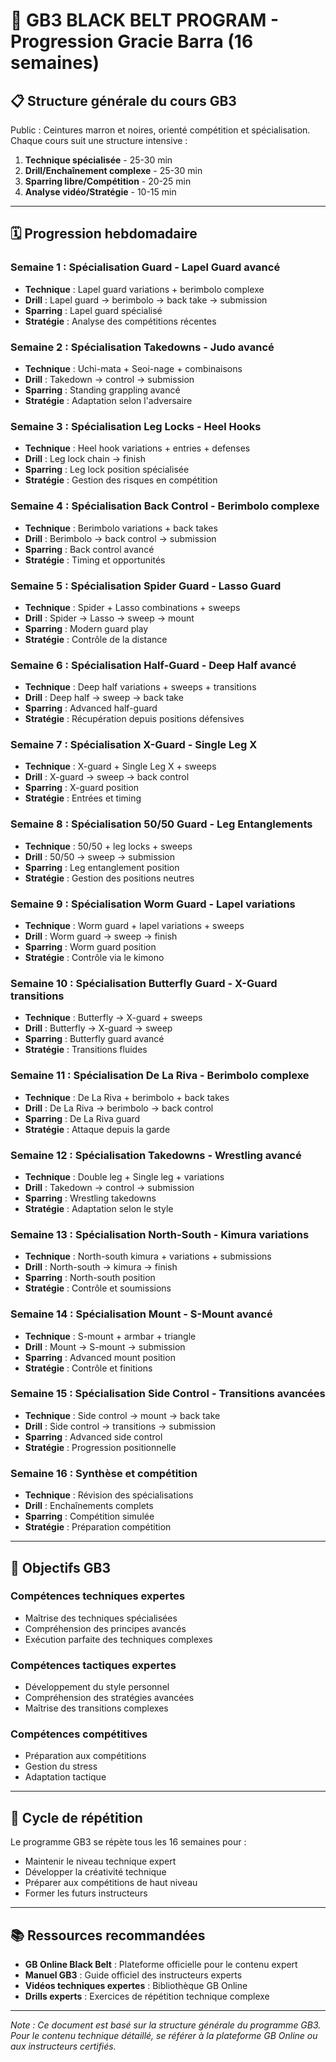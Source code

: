 # 🥋 GB3 BLACK BELT PROGRAM - Progression Gracie Barra (16 semaines)

## 📋 Structure générale du cours GB3

Public : Ceintures marron et noires, orienté compétition et spécialisation.
Chaque cours suit une structure intensive :
1. **Technique spécialisée** - 25-30 min
2. **Drill/Enchaînement complexe** - 25-30 min  
3. **Sparring libre/Compétition** - 20-25 min
4. **Analyse vidéo/Stratégie** - 10-15 min

---

## 🗓️ Progression hebdomadaire

### **Semaine 1 : Spécialisation Guard - Lapel Guard avancé**
- **Technique** : Lapel guard variations + berimbolo complexe
- **Drill** : Lapel guard → berimbolo → back take → submission
- **Sparring** : Lapel guard spécialisé
- **Stratégie** : Analyse des compétitions récentes

### **Semaine 2 : Spécialisation Takedowns - Judo avancé**
- **Technique** : Uchi-mata + Seoi-nage + combinaisons
- **Drill** : Takedown → control → submission
- **Sparring** : Standing grappling avancé
- **Stratégie** : Adaptation selon l'adversaire

### **Semaine 3 : Spécialisation Leg Locks - Heel Hooks**
- **Technique** : Heel hook variations + entries + defenses
- **Drill** : Leg lock chain → finish
- **Sparring** : Leg lock position spécialisée
- **Stratégie** : Gestion des risques en compétition

### **Semaine 4 : Spécialisation Back Control - Berimbolo complexe**
- **Technique** : Berimbolo variations + back takes
- **Drill** : Berimbolo → back control → submission
- **Sparring** : Back control avancé
- **Stratégie** : Timing et opportunités

### **Semaine 5 : Spécialisation Spider Guard - Lasso Guard**
- **Technique** : Spider + Lasso combinations + sweeps
- **Drill** : Spider → Lasso → sweep → mount
- **Sparring** : Modern guard play
- **Stratégie** : Contrôle de la distance

### **Semaine 6 : Spécialisation Half-Guard - Deep Half avancé**
- **Technique** : Deep half variations + sweeps + transitions
- **Drill** : Deep half → sweep → back take
- **Sparring** : Advanced half-guard
- **Stratégie** : Récupération depuis positions défensives

### **Semaine 7 : Spécialisation X-Guard - Single Leg X**
- **Technique** : X-guard + Single Leg X + sweeps
- **Drill** : X-guard → sweep → back control
- **Sparring** : X-guard position
- **Stratégie** : Entrées et timing

### **Semaine 8 : Spécialisation 50/50 Guard - Leg Entanglements**
- **Technique** : 50/50 + leg locks + sweeps
- **Drill** : 50/50 → sweep → submission
- **Sparring** : Leg entanglement position
- **Stratégie** : Gestion des positions neutres

### **Semaine 9 : Spécialisation Worm Guard - Lapel variations**
- **Technique** : Worm guard + lapel variations + sweeps
- **Drill** : Worm guard → sweep → finish
- **Sparring** : Worm guard position
- **Stratégie** : Contrôle via le kimono

### **Semaine 10 : Spécialisation Butterfly Guard - X-Guard transitions**
- **Technique** : Butterfly → X-guard + sweeps
- **Drill** : Butterfly → X-guard → sweep
- **Sparring** : Butterfly guard avancé
- **Stratégie** : Transitions fluides

### **Semaine 11 : Spécialisation De La Riva - Berimbolo complexe**
- **Technique** : De La Riva + berimbolo + back takes
- **Drill** : De La Riva → berimbolo → back control
- **Sparring** : De La Riva guard
- **Stratégie** : Attaque depuis la garde

### **Semaine 12 : Spécialisation Takedowns - Wrestling avancé**
- **Technique** : Double leg + Single leg + variations
- **Drill** : Takedown → control → submission
- **Sparring** : Wrestling takedowns
- **Stratégie** : Adaptation selon le style

### **Semaine 13 : Spécialisation North-South - Kimura variations**
- **Technique** : North-south kimura + variations + submissions
- **Drill** : North-south → kimura → finish
- **Sparring** : North-south position
- **Stratégie** : Contrôle et soumissions

### **Semaine 14 : Spécialisation Mount - S-Mount avancé**
- **Technique** : S-mount + armbar + triangle
- **Drill** : Mount → S-mount → submission
- **Sparring** : Advanced mount position
- **Stratégie** : Contrôle et finitions

### **Semaine 15 : Spécialisation Side Control - Transitions avancées**
- **Technique** : Side control → mount → back take
- **Drill** : Side control → transitions → submission
- **Sparring** : Advanced side control
- **Stratégie** : Progression positionnelle

### **Semaine 16 : Synthèse et compétition**
- **Technique** : Révision des spécialisations
- **Drill** : Enchaînements complets
- **Sparring** : Compétition simulée
- **Stratégie** : Préparation compétition

---

## 🎯 Objectifs GB3

### **Compétences techniques expertes**
- Maîtrise des techniques spécialisées
- Compréhension des principes avancés
- Exécution parfaite des techniques complexes

### **Compétences tactiques expertes**
- Développement du style personnel
- Compréhension des stratégies avancées
- Maîtrise des transitions complexes

### **Compétences compétitives**
- Préparation aux compétitions
- Gestion du stress
- Adaptation tactique

---

## 🔄 Cycle de répétition

Le programme GB3 se répète tous les 16 semaines pour :
- Maintenir le niveau technique expert
- Développer la créativité technique
- Préparer aux compétitions de haut niveau
- Former les futurs instructeurs

---

## 📚 Ressources recommandées

- **GB Online Black Belt** : Plateforme officielle pour le contenu expert
- **Manuel GB3** : Guide officiel des instructeurs experts
- **Vidéos techniques expertes** : Bibliothèque GB Online
- **Drills experts** : Exercices de répétition technique complexe

---

*Note : Ce document est basé sur la structure générale du programme GB3. Pour le contenu technique détaillé, se référer à la plateforme GB Online ou aux instructeurs certifiés.*
